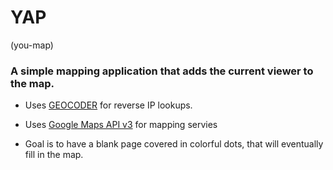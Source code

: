 # YAP
(you-map)

### A simple mapping application that adds the current viewer to the map.

* Uses [GEOCODER](http://www.rubygeocoder.com/) for reverse IP lookups.

* Uses [Google Maps API v3](https://developers.google.com/maps/documentation/javascript/) for mapping servies

* Goal is to have a blank page covered in colorful dots, that will eventually fill in the map.